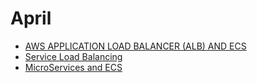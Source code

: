 # April

* [AWS APPLICATION LOAD BALANCER (ALB) AND ECS](https://www.bogotobogo.com/DevOps/AWS/aws-ELB-ALB-Application-Load-Balancer-ECS.php)
* [Service Load Balancing](https://docs.amazonaws.cn/en_us/AmazonECS/latest/developerguide/service-load-balancing.html#load-balancing-considerations)
* [MicroServices and ECS](https://github.com/aws-samples/deploy-manage-microservices-on-ecs-and-fargate/blob/master/lab-guides/user-interface-service.md)